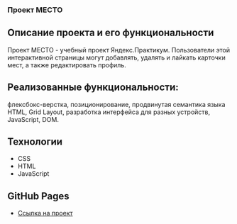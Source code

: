 ### Проект МЕСТО

## Описание проекта и его функциональности

Проект МЕСТО - учебный проект Яндекс.Практикум. Пользователи этой интерактивной страницы могут добавлять, удалять и лайкать карточки мест, а также редактировать профиль.

## Реализованные функциональности: 
флексбокс-верстка, позиционирование, продвинутая семантика языка HTML, Grid Layout, разработка интерфейса для разных устройств, JavaScript, DOM. 

## Технологии
* CSS
* HTML
* JavaScript

## GitHub Pages

* [Ссылка на проект](https://anastasiasikidina.github.io/mesto/)



